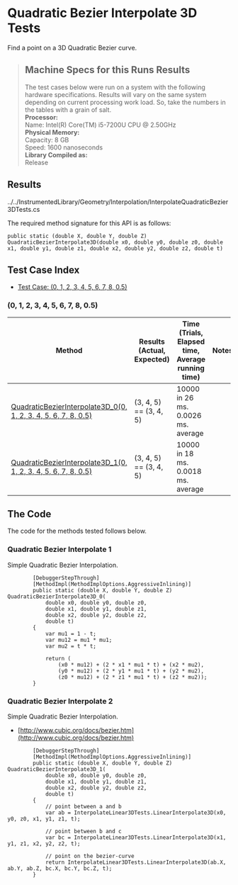 # Quadratic Bezier Interpolate 3D Tests

Find a point on a 3D Quadratic Bezier curve.

> ## Machine Specs for this Runs Results
> The test cases below were run on a system with the following hardware specifications. Results will vary on the same system depending on current processing work load. So, take the numbers in the tables with a grain of salt.  
> **Processor:**  
> Name: Intel(R) Core(TM) i5-7200U CPU @ 2.50GHz  
  > **Physical Memory:**  
> Capacity: 8 GB  
> Speed: 1600 nanoseconds  
  > **Library Compiled as:**  
> Release  

## Results

../../InstrumentedLibrary/Geometry/Interpolation/InterpolateQuadraticBezier3DTests.cs

The required method signature for this API is as follows:

```CSharp
public static (double X, double Y, double Z) QuadraticBezierInterpolate3D(double x0, double y0, double z0, double x1, double y1, double z1, double x2, double y2, double z2, double t)
```

## Test Case Index

- [Test Case: (0, 1, 2, 3, 4, 5, 6, 7, 8, 0.5)](#0,-1,-2,-3,-4,-5,-6,-7,-8,-0.5)

### (0, 1, 2, 3, 4, 5, 6, 7, 8, 0.5)

| Method | Results (Actual, Expected) | Time (Trials, Elapsed time, Average running time) | Notes |
|---|---|---|---|
| [QuadraticBezierInterpolate3D_0(0, 1, 2, 3, 4, 5, 6, 7, 8, 0.5)](#Quadratic-Bezier-Interpolate-1) | (3, 4, 5) == (3, 4, 5) | 10000 in 26 ms. 0.0026 ms. average |  |
| [QuadraticBezierInterpolate3D_1(0, 1, 2, 3, 4, 5, 6, 7, 8, 0.5)](#Quadratic-Bezier-Interpolate-2) | (3, 4, 5) == (3, 4, 5) | 10000 in 18 ms. 0.0018 ms. average |  |

## The Code

The code for the methods tested follows below.

### Quadratic Bezier Interpolate 1

Simple Quadratic Bezier Interpolation.  

```CSharp
        [DebuggerStepThrough]
        [MethodImpl(MethodImplOptions.AggressiveInlining)]
        public static (double X, double Y, double Z) QuadraticBezierInterpolate3D_0(
            double x0, double y0, double z0,
            double x1, double y1, double z1,
            double x2, double y2, double z2,
            double t)
        {
            var mu1 = 1 - t;
            var mu12 = mu1 * mu1;
            var mu2 = t * t;

            return (
                (x0 * mu12) + (2 * x1 * mu1 * t) + (x2 * mu2),
                (y0 * mu12) + (2 * y1 * mu1 * t) + (y2 * mu2),
                (z0 * mu12) + (2 * z1 * mu1 * t) + (z2 * mu2));
        }
```

### Quadratic Bezier Interpolate 2

Simple Quadratic Bezier Interpolation.  
- [http://www.cubic.org/docs/bezier.htm](http://www.cubic.org/docs/bezier.htm)

```CSharp
        [DebuggerStepThrough]
        [MethodImpl(MethodImplOptions.AggressiveInlining)]
        public static (double X, double Y, double Z) QuadraticBezierInterpolate3D_1(
            double x0, double y0, double z0,
            double x1, double y1, double z1,
            double x2, double y2, double z2,
            double t)
        {
            // point between a and b
            var ab = InterpolateLinear3DTests.LinearInterpolate3D(x0, y0, z0, x1, y1, z1, t);

            // point between b and c
            var bc = InterpolateLinear3DTests.LinearInterpolate3D(x1, y1, z1, x2, y2, z2, t);

            // point on the bezier-curve
            return InterpolateLinear3DTests.LinearInterpolate3D(ab.X, ab.Y, ab.Z, bc.X, bc.Y, bc.Z, t);
        }
```

